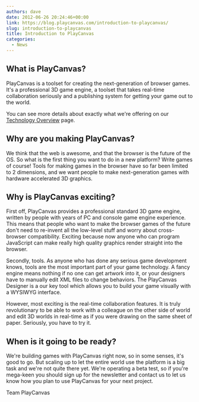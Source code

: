 ```yaml
---
authors: dave
date: 2012-06-26 20:24:46+00:00
link: https://blog.playcanvas.com/introduction-to-playcanvas/
slug: introduction-to-playcanvas
title: Introduction to PlayCanvas
categories:
  - News
---
```


## What is PlayCanvas?

PlayCanvas is a toolset for creating the next-generation of browser games. It's a professional 3D game engine, a toolset that takes real-time collaboration seriously and a publishing system for getting your game out to the world.

You can see more details about exactly what we're offering on our [Technology Overview](https://playcanvas.com/features) page.

## Why are you making PlayCanvas?

We think that the web is awesome, and that the browser is the future of the OS. So what is the first thing you want to do in a new platform? Write games of course! Tools for making games in the browser have so far been limited to 2 dimensions, and we want people to make next-generation games with hardware accelerated 3D graphics.

## Why is PlayCanvas exciting?

First off, PlayCanvas provides a professional standard 3D game engine, written by people with years of PC and console game engine experience. This means that people who want to make the browser games of the future don't need to re-invent all the low-level stuff and worry about cross-browser compatibility. Exciting because now anyone who can program JavaScript can make really high quality graphics render straight into the browser.

Secondly, tools. As anyone who has done any serious game development knows, tools are the most important part of your game technology. A fancy engine means nothing if no one can get artwork into it, or your designers have to manually edit XML files to change behaviors. The PlayCanvas Designer is a our key tool which allows you to build your game visually with a WYSIWYG interface.

However, most exciting is the real-time collaboration features. It is truly revolutionary to be able to work with a colleague on the other side of world and edit 3D worlds in real-time as if you were drawing on the same sheet of paper. Seriously, you have to try it.

## When is it going to be ready?

We're building games with PlayCanvas right now, so in some senses, it's good to go. But scaling up to let the entire world use the platform is a big task and we're not quite there yet. We're operating a beta test, so if you're mega-keen you should sign up for the newsletter and contact us to let us know how you plan to use PlayCanvas for your next project.

Team PlayCanvas
